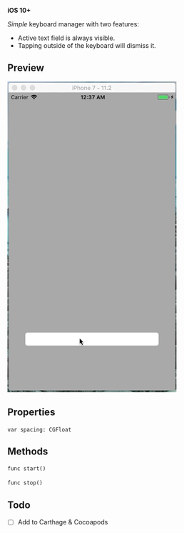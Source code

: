 **iOS 10+**

*Simple* keyboard manager with two features:

* Active text field is always visible.
* Tapping outside of the keyboard will dismiss it.

## Preview

![Preview](preview.gif)

## Properties

    var spacing: CGFloat

## Methods

    func start()

    func stop()

## Todo

- [ ] Add to Carthage & Cocoapods
